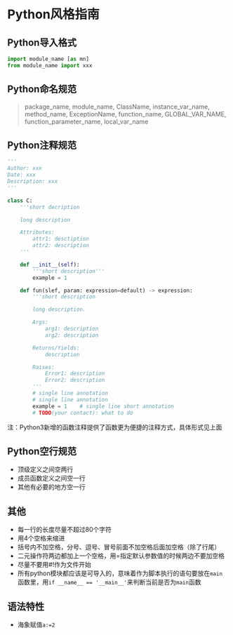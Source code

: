 # Python风格指南

## Python导入格式

```python
import module_name [as mn]
from module_name import xxx
```

## Python命名规范

>package_name, module_name, ClassName, instance_var_name, method_name, ExceptionName, function_name, GLOBAL_VAR_NAME, function_parameter_name, local_var_name

## Python注释规范

```python
'''
Author: xxx
Date: xxx
Description: xxx
'''

class C:
    '''short decription

    long description

    Attributes:
        attr1: desctiption
        attr2: description
    '''

    def __init__(self):
        '''short description'''
        example = 1

    def fun(slef, param: expression=default) -> expression:
        '''short description

        long description.

        Args:
            arg1: description
            arg2: description

        Returns/Yields:
            description

        Raises:
            Error1: description
            Error2: description
        '''
        # single line annotation
        # single line annotation
        example = 1    # single line short annotation
        # TODO(your contact): what to do
```

注：Python3新增的函数注释提供了函数更为便捷的注释方式，具体形式见上面

## Python空行规范

* 顶级定义之间空两行
* 成员函数定义之间空一行
* 其他有必要的地方空一行

## 其他

* 每一行的长度尽量不超过80个字符
* 用4个空格来缩进
* 括号内不加空格，分号、逗号、冒号前面不加空格后面加空格（除了行尾）
* 二元操作符两边都加上一个空格，用=指定默认参数值的时候两边不要加空格
* 尽量不要用#!作为文件开始
* 所有python模块都应该是可导入的，意味着作为脚本执行的语句要放在`main`函数里，用`if __name__ == '__main__'`来判断当前是否为`main`函数

## 语法特性

* 海象赋值`a:=2`
